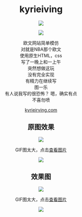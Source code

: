 <h1 align="center"> kyrieiving </h1>
<p align='center'><img src='https://img.shields.io/badge/author-Hueng-yellow'></p>
<p align='center'><img src='https://img.shields.io/badge/Listen-MIT-yellow'></p>
<p align="center">
欧文网站简单模仿<br>
对就是NBA那个欧文<br>  
使用原生HTML，css<br>
写了一晚上和一上午<br>
突然想做这玩<br>
没有完全实现<br>
有精力在继续写<br>
图一乐<br>
有人说我写的很恐怖？ 嗯，确实有点<br> 
不喜勿喷<br>
</p>
<p align="center"><a href="https://kyrieirving.com/" target="blank">kyrieirving.com</a></p>
<h2 align="center">原图效果</h2>
<p align="center"><img align="center" src="https://cdn.jsdelivr.net/gh/jamond-x/public-resources/kyrieiving/kaiWebsite.gif"/></p>
<p align="center">GIF图太大，点击<a href="https://cdn.jsdelivr.net/gh/jamond-x/public-resources/kyrieiving/kaiWebsite.gif">查看图片</a></p>
<p  align="center" ><img src="https://cdn.jsdelivr.net/gh/jamond-x/public-resources/kyrieiving/kyrieiving.png"/></p>
<h2 align="center">效果图</h2>
<p align="center"><img align="center" src="https://cdn.jsdelivr.net/gh/jamond-x/public-resources/kyrieiving/imitate.gif"/></p>
<p align="center">GIF图太大，点击<a href="https://cdn.jsdelivr.net/gh/jamond-x/public-resources/kyrieiving/imitate.gif">查看图片</a></p>
<p align="center"><img align="center" src="https://cdn.jsdelivr.net/gh/jamond-x/public-resources/kyrieiving/imitate.png"/></p>
